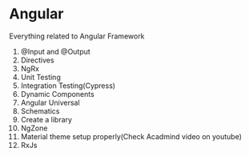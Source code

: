 # Angular
Everything related to Angular Framework

1. @Input and @Output
2. Directives
3. NgRx
4. Unit Testing
5. Integration Testing(Cypress)
6. Dynamic Components
7. Angular Universal
8. Schematics
9. Create a library
10. NgZone
11. Material theme setup properly(Check Acadmind video on youtube)
12. RxJs
